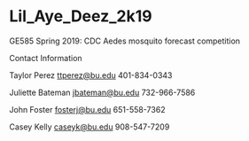 # Lil_Aye_Deez_2k19
GE585 Spring 2019: CDC Aedes mosquito forecast competition

Contact Information

Taylor Perez
ttperez@bu.edu
401-834-0343


Juliette Bateman
jbateman@bu.edu
732-966-7586

John Foster
fosterj@bu.edu
651-558-7362

Casey Kelly
caseyk@bu.edu
908-547-7209